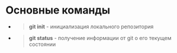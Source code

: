 # Основные команды 

+ > **git init** - инициализация локального репозитория

+ > **git status** - получение информации от git о его текущем состоянии

